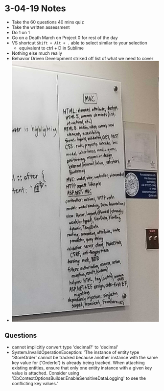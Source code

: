 # 3-04-19 Notes
- Take the 60 questions 40 mins quiz
- Take the written assessment
- Do 1 on 1
- Go on a Death March on Project 0 for rest of the day
- VS shortcut `Shift + Alt + .` able to select similar to your selection
	- equivalent to ctrl + D in Sublime
- Nothing else much really
- Behavior Driven Development striked off list of what we need to cover
- ![Whiteboard image](week3topics.jpg "week 3 topics")

## Questions
- cannot implicitly convert type 'decimal?' to 'decimal'
- System.InvalidOperationException: 'The instance of entity type 'StoreOrder' cannot be tracked because another instance with the same key value for {'OrderId'} is already being tracked. When attaching existing entities, ensure that only one entity instance with a given key value is attached. Consider using 'DbContextOptionsBuilder.EnableSensitiveDataLogging' to see the conflicting key values.'
